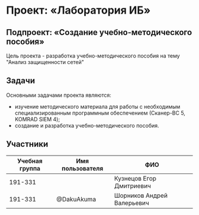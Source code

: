# Проект: «Лаборатория ИБ»
## Подпроект: «Создание учебно-методического пособия»
Цель проекта - разработка учебно-методического пособия на тему "Анализ защищенности сетей"

## Задачи
Основными задачами проекта являются:
- изучение методического материала для работы с необходимым специализированным программным обеспечением (Сканер-ВС 5, KOMRAD SIEM 4);
- создание и разработка учебно-методического пособия.

## Участники
| Учебная группа | Имя пользователя | ФИО                                  |
|----------------|------------------|--------------------------------------|
| 191-331        |                  | Кузнецов Егор Дмитриевич             |
| 191-331        | @DakuAkuma       | Шорников Андрей Валерьевич           |
